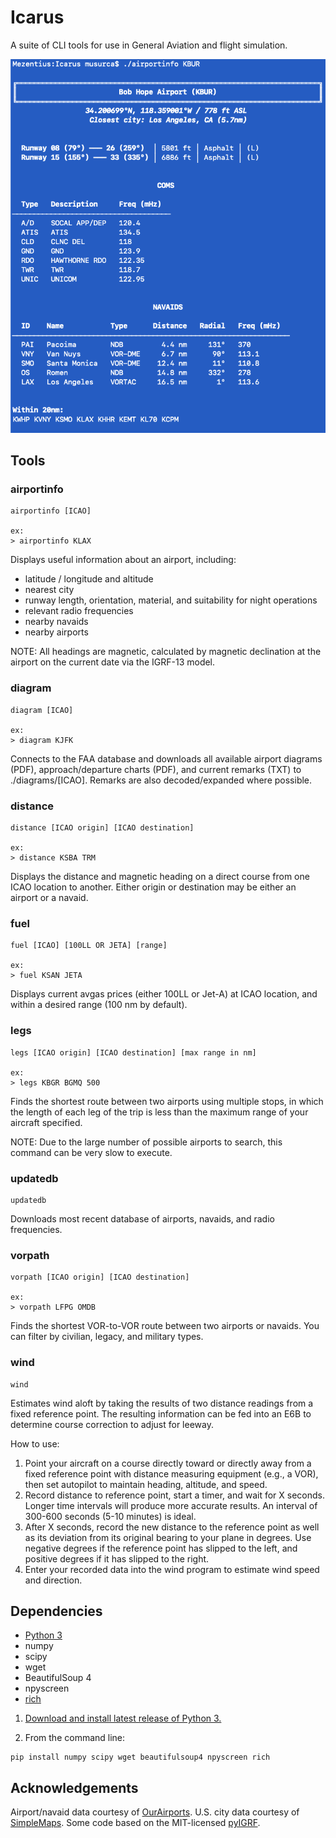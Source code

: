 # Icarus
A suite of CLI tools for use in General Aviation and flight simulation.

![Example](https://github.com/musurca/Icarus/raw/master/images/screen.png)

## Tools
### airportinfo
```
airportinfo [ICAO]

ex:
> airportinfo KLAX
```
Displays useful information about an airport, including:
* latitude / longitude and altitude
* nearest city
* runway length, orientation, material, and suitability for night operations
* relevant radio frequencies
* nearby navaids
* nearby airports

NOTE: All headings are magnetic, calculated by magnetic declination at the airport on the current date via the IGRF-13 model.

### diagram
```
diagram [ICAO]

ex: 
> diagram KJFK
```
Connects to the FAA database and downloads all available airport diagrams (PDF), approach/departure charts (PDF), and current remarks (TXT) to ./diagrams/[ICAO]. Remarks are also decoded/expanded where possible.

### distance
```
distance [ICAO origin] [ICAO destination]

ex:
> distance KSBA TRM 
```
Displays the distance and magnetic heading on a direct course from one ICAO location to another. Either origin or destination may be either an airport or a navaid.

### fuel
```
fuel [ICAO] [100LL OR JETA] [range]

ex:
> fuel KSAN JETA
```
Displays current avgas prices (either 100LL or Jet-A) at ICAO location, and within a desired range (100 nm by default).

### legs
```
legs [ICAO origin] [ICAO destination] [max range in nm]

ex:
> legs KBGR BGMQ 500
```
Finds the shortest route between two airports using multiple stops, in which the length of each leg of the trip is less than the maximum range of your aircraft specified.

NOTE: Due to the large number of possible airports to search, this command can be very slow to execute.

### updatedb
```
updatedb
```
Downloads most recent database of airports, navaids, and radio frequencies.

### vorpath
```
vorpath [ICAO origin] [ICAO destination]

ex:
> vorpath LFPG OMDB
```
Finds the shortest VOR-to-VOR route between two airports or navaids. You can filter by civilian, legacy, and military types.

### wind
```
wind
```
Estimates wind aloft by taking the results of two distance readings from a fixed reference point. The resulting information can be fed into an E6B to determine course correction to adjust for leeway.

How to use:
1) Point your aircraft on a course directly toward or directly away from a fixed reference point with distance measuring equipment (e.g., a VOR), then set autopilot to maintain heading, altitude, and speed.
2) Record distance to reference point, start a timer, and wait for X seconds. Longer time intervals will produce more accurate results. An interval of 300-600 seconds (5-10 minutes) is ideal.
3) After X seconds, record the new distance to the reference point as well as its deviation from its original bearing to your plane in degrees. Use negative degrees if the reference point has slipped to the left, and positive degrees if it has slipped to the right.
4) Enter your recorded data into the wind program to estimate wind speed and direction.

## Dependencies
* [Python 3](https://www.python.org/downloads/)
* numpy
* scipy 
* wget 
* BeautifulSoup 4
* npyscreen 
* [rich](https://github.com/willmcgugan/rich)

1) [Download and install latest release of Python 3.](https://www.python.org/downloads/)

2) From the command line:
```
pip install numpy scipy wget beautifulsoup4 npyscreen rich
```

## Acknowledgements
Airport/navaid data courtesy of [OurAirports](http://ourairports.com).
U.S. city data courtesy of [SimpleMaps](https://simplemaps.com/data/us-cities).
Some code based on the MIT-licensed [pyIGRF](https://github.com/zzyztyy/pyIGRF).
